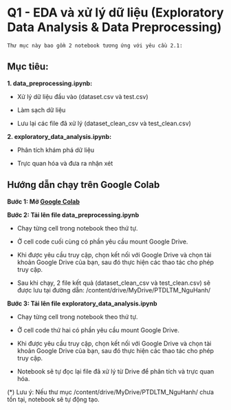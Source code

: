 # Q1 - EDA và xử lý dữ liệu (Exploratory Data Analysis & Data Preprocessing)

    Thư mục này bao gồm 2 notebook tương ứng với yêu cầu 2.1:

## **Mục tiêu**:

**1. data_preprocessing.ipynb:**

- Xử lý dữ liệu đầu vào (dataset.csv và test.csv)

- Làm sạch dữ liệu

- Lưu lại các file đã xử lý (dataset_clean_csv và test_clean.csv)

**2. exploratory_data_analysis.ipynb:**

- Phân tích khám phá dữ liệu

- Trực quan hóa và đưa ra nhận xét

## Hướng dẫn chạy trên Google Colab

**Bước 1: Mở [Google Colab](https://colab.research.google.com)**

**Bước 2: Tải lên file data_preprocessing.ipynb**

- Chạy từng cell trong notebook theo thứ tự.

- Ở cell code cuối cùng có phần yêu cầu mount Google Drive.

- Khi được yêu cầu truy cập, chọn kết nối với Google Drive và chọn tài khoản Google Drive của bạn, sau đó thực hiện các thao tác cho phép truy cập.

- Sau khi chạy, 2 file kết quả (dataset_clean_csv và test_clean.csv) sẽ được lưu tại đường dẫn: /content/drive/MyDrive/PTDLTM_NguHanh/

**Bước 3: Tải lên file exploratory_data_analysis.ipynb**

- Chạy từng cell trong notebook theo thứ tự.

- Ở cell code thứ hai có phần yêu cầu mount Google Drive.

- Khi được yêu cầu truy cập, chọn kết nối với Google Drive và chọn tài khoản Google Drive của bạn, sau đó thực hiện các thao tác cho phép truy cập.

- Notebook sẽ tự đọc lại file đã xử lý từ Drive để phân tích và trực quan hóa.

(*) Lưu ý: Nếu thư mục /content/drive/MyDrive/PTDLTM_NguHanh/ chưa tồn tại, notebook sẽ tự động tạo.

